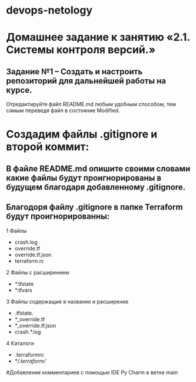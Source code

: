 # devops-netology
# Домашнее задание к занятию «2.1. Системы контроля версий.»
## Задание №1 – Создать и настроить репозиторий для дальнейшей работы на курсе.

Отредактируйте файл README.md любым удобным способом, тем самым переведя файл в состояние Modified.

# Создадим файлы .gitignore и второй коммит:
## В файле README.md опишите своими словами какие файлы будут проигнорированы в будущем благодаря добавленному .gitignore.

## Благодоря файлу .gitignore в папке Terraform будут проигнорированны:
1 Файлы
* crash.log
* override.tf
* override.tf.json
* terraform.rc

2 Файлы с расширением 
* *.tfstate
* *.tfvars

3 Файлы содержащие в название и расширение
* .tfstate.
* *_override.tf
* *_override.tf.json
* crash.*.log

4 Каталоги

* .terraformrc
* **/.terraform/*


#Добавление комментариев с помощью IDE Py Charm в ветке main
